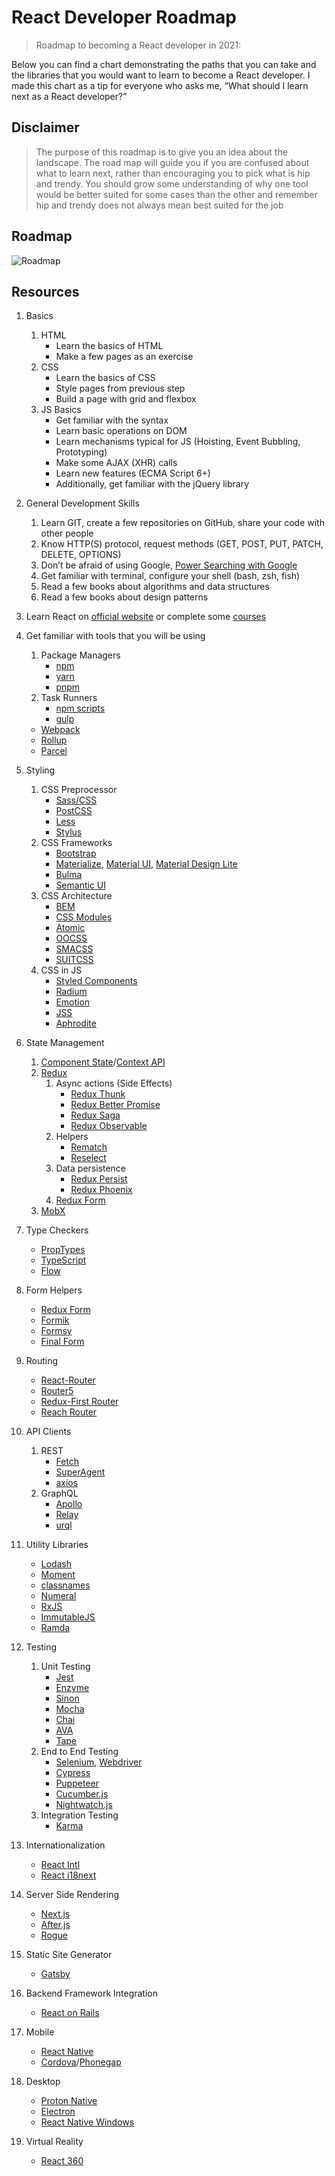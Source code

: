 React Developer Roadmap
=======================

> Roadmap to becoming a React developer in 2021:

Below you can find a chart demonstrating the paths that you can take and the libraries that you would want to learn to become a React developer. I made this chart as a tip for everyone who asks me, “What should I learn next as a React developer?”

Disclaimer
----------

> The purpose of this roadmap is to give you an idea about the landscape. The road map will guide you if you are confused about what to learn next, rather than encouraging you to pick what is hip and trendy. You should grow some understanding of why one tool would be better suited for some cases than the other and remember hip and trendy does not always mean best suited for the job

Roadmap
-------

![Roadmap](https://i.imgur.com/OMimjvt.png)

Resources
---------

1.  Basics
    1.  HTML
        -   Learn the basics of HTML
        -   Make a few pages as an exercise
    2.  CSS
        -   Learn the basics of CSS
        -   Style pages from previous step
        -   Build a page with grid and flexbox
    3.  JS Basics
        -   Get familiar with the syntax
        -   Learn basic operations on DOM
        -   Learn mechanisms typical for JS (Hoisting, Event Bubbling, Prototyping)
        -   Make some AJAX (XHR) calls
        -   Learn new features (ECMA Script 6+)
        -   Additionally, get familiar with the jQuery library
2.  General Development Skills
    1.  Learn GIT, create a few repositories on GitHub, share your code with other people
    2.  Know HTTP(S) protocol, request methods (GET, POST, PUT, PATCH, DELETE, OPTIONS)
    3.  Don’t be afraid of using Google, [Power Searching with Google](http://www.powersearchingwithgoogle.com/)
    4.  Get familiar with terminal, configure your shell (bash, zsh, fish)
    5.  Read a few books about algorithms and data structures
    6.  Read a few books about design patterns
3.  Learn React on [official website](https://reactjs.org/tutorial/tutorial.html) or complete some [courses](https://egghead.io/courses/the-beginner-s-guide-to-react)
4.  Get familiar with tools that you will be using
    1.  Package Managers
        -   [npm](https://www.npmjs.com/)
        -   [yarn](https://yarnpkg.com/lang/en/)
        -   [pnpm](https://pnpm.js.org/)
    2.  Task Runners
        -   [npm scripts](https://docs.npmjs.com/misc/scripts)
        -   [gulp](https://gulpjs.com/)

    -   [Webpack](https://webpack.js.org/)
    -   [Rollup](https://rollupjs.org/guide/en)
    -   [Parcel](https://parceljs.org/)

5.  Styling
    1.  CSS Preprocessor
        -   [Sass/CSS](https://sass-lang.com/)
        -   [PostCSS](https://postcss.org/)
        -   [Less](http://lesscss.org/)
        -   [Stylus](http://stylus-lang.com/)
    2.  CSS Frameworks
        -   [Bootstrap](https://getbootstrap.com/)
        -   [Materialize](https://materializecss.com/), [Material UI](https://material-ui.com/), [Material Design Lite](https://getmdl.io/)
        -   [Bulma](https://bulma.io/)
        -   [Semantic UI](https://semantic-ui.com/)
    3.  CSS Architecture
        -   [BEM](http://getbem.com/)
        -   [CSS Modules](https://github.com/css-modules/css-modules)
        -   [Atomic](https://acss.io/)
        -   [OOCSS](https://github.com/stubbornella/oocss/wiki)
        -   [SMACSS](https://smacss.com/)
        -   [SUITCSS](https://suitcss.github.io/)
    4.  CSS in JS
        -   [Styled Components](https://www.styled-components.com/)
        -   [Radium](https://formidable.com/open-source/radium/)
        -   [Emotion](https://emotion.sh/)
        -   [JSS](http://cssinjs.org/)
        -   [Aphrodite](https://github.com/Khan/aphrodite)
6.  State Management
    1.  [Component State](https://reactjs.org/docs/faq-state.html)/[Context API](https://reactjs.org/docs/context.html)
    2.  [Redux](https://redux.js.org/)
        1.  Async actions (Side Effects)
            -   [Redux Thunk](https://github.com/reduxjs/redux-thunk)
            -   [Redux Better Promise](https://github.com/Lukasz-pluszczewski/redux-better-promise)
            -   [Redux Saga](https://redux-saga.js.org/)
            -   [Redux Observable](https://redux-observable.js.org)
        2.  Helpers
            -   [Rematch](https://rematch.gitbooks.io/rematch/)
            -   [Reselect](https://github.com/reduxjs/reselect)
        3.  Data persistence
            -   [Redux Persist](https://github.com/rt2zz/redux-persist)
            -   [Redux Phoenix](https://github.com/adam-golab/redux-phoenix)
        4.  [Redux Form](https://redux-form.com)
    3.  [MobX](https://mobx.js.org/)
7.  Type Checkers
    -   [PropTypes](https://reactjs.org/docs/typechecking-with-proptypes.html)
    -   [TypeScript](https://www.typescriptlang.org/)
    -   [Flow](https://flow.org/en/)
8.  Form Helpers
    -   [Redux Form](https://redux-form.com)
    -   [Formik](https://github.com/jaredpalmer/formik)
    -   [Formsy](https://github.com/formsy/formsy-react)
    -   [Final Form](https://github.com/final-form/final-form)
9.  Routing
    -   [React-Router](https://reacttraining.com/react-router/)
    -   [Router5](https://router5.js.org/)
    -   [Redux-First Router](https://github.com/faceyspacey/redux-first-router)
    -   [Reach Router](https://reach.tech/router/)
10. API Clients
    1.  REST
        -   [Fetch](https://developer.mozilla.org/en-US/docs/Web/API/Fetch_API)
        -   [SuperAgent](https://visionmedia.github.io/superagent/)
        -   [axios](https://github.com/axios/axios)
    2.  GraphQL
        -   [Apollo](https://www.apollographql.com/docs/react/)
        -   [Relay](https://facebook.github.io/relay/)
        -   [urql](https://github.com/FormidableLabs/urql)
11. Utility Libraries
    -   [Lodash](https://lodash.com/)
    -   [Moment](https://momentjs.com/)
    -   [classnames](https://github.com/JedWatson/classnames)
    -   [Numeral](http://numeraljs.com/)
    -   [RxJS](http://reactivex.io/)
    -   [ImmutableJS](https://facebook.github.io/immutable-js/)
    -   [Ramda](https://ramdajs.com/)
12. Testing
    1.  Unit Testing
        -   [Jest](https://facebook.github.io/jest/)
        -   [Enzyme](http://airbnb.io/enzyme/)
        -   [Sinon](http://sinonjs.org/)
        -   [Mocha](https://mochajs.org/)
        -   [Chai](http://www.chaijs.com/)
        -   [AVA](https://github.com/avajs/ava)
        -   [Tape](https://github.com/substack/tape)
    2.  End to End Testing
        -   [Selenium](https://www.seleniumhq.org/), [Webdriver](http://webdriver.io/)
        -   [Cypress](https://cypress.io/)
        -   [Puppeteer](https://pptr.dev/)
        -   [Cucumber.js](https://github.com/cucumber/cucumber-js)
        -   [Nightwatch.js](http://nightwatchjs.org/)
    3.  Integration Testing
        -   [Karma](https://karma-runner.github.io/)
13. Internationalization
    -   [React Intl](https://github.com/yahoo/react-intl)
    -   [React i18next](https://react.i18next.com/)
14. Server Side Rendering
    -   [Next.js](https://nextjs.org/)
    -   [After.js](https://github.com/jaredpalmer/after.js)
    -   [Rogue](https://github.com/alidcastano/rogue.js)
15. Static Site Generator
    -   [Gatsby](https://www.gatsbyjs.org/)
16. Backend Framework Integration
    -   [React on Rails](https://shakacode.gitbooks.io/react-on-rails/content/)
17. Mobile
    -   [React Native](https://facebook.github.io/react-native/)
    -   [Cordova](https://cordova.apache.org/)/[Phonegap](https://phonegap.com/)
18. Desktop
    -   [Proton Native](https://proton-native.js.org/)
    -   [Electron](https://electronjs.org/)
    -   [React Native Windows](https://github.com/Microsoft/react-native-windows)
19. Virtual Reality
    -   [React 360](https://facebook.github.io/react-360/)
